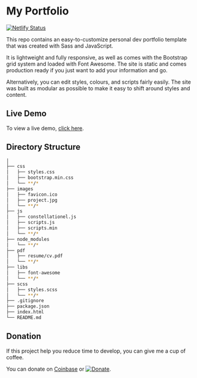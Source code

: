 # My Portfolio

[![Netlify Status](https://api.netlify.com/api/v1/badges/2e7d817d-4db5-4b7b-aceb-0493dc718a93/deploy-status)](https://app.netlify.com/sites/duyhenryer/deploys)

This repo contains an easy-to-customize personal dev portfolio template that was created with Sass and JavaScript.

 It is lightweight and fully responsive, as well as comes with the Bootstrap grid system and loaded with Font Awesome. The site is static and comes production ready if you just want to add your information and go. 
 
 Alternatively, you can edit styles, colours, and scripts fairly easily. The site was built as modular as possible to make it easy to shift around styles and content.

## Live Demo

To view a live demo, [click here]( https://duyhenryer.github.io/portfolio/).

## Directory Structure
```bash
│
├── css
│   ├── styles.css
│   ├── bootstrap.min.css
│   └── **/*
├── images
│   ├── favicon.ico
│   ├── project.jpg
│   └── **/*
├── js
│   ├── constellationel.js
│   ├── scripts.js
│   ├── scripts.min
│   └── **/*
├── node_modules
│   └── **/*
├── pdf
│   ├── resume/cv.pdf
│   └── **/*
├── libs
│   ├── font-awesome
│   └── **/*
├── scss
│   ├── styles.scss
│   └── **/*
├── .gitignore
├── package.json
├── index.html
└── README.md
```
## Donation

If this project help you reduce time to develop, you can give me a cup of coffee.

You can donate on [Coinbase](https://commerce.coinbase.com/checkout/e5bf28c8-63cc-42bd-9576-a24d111dde4b) or [![Donate](https://img.shields.io/badge/Donate-PayPal-green.svg)](https://www.paypal.me/duyhenryer).
